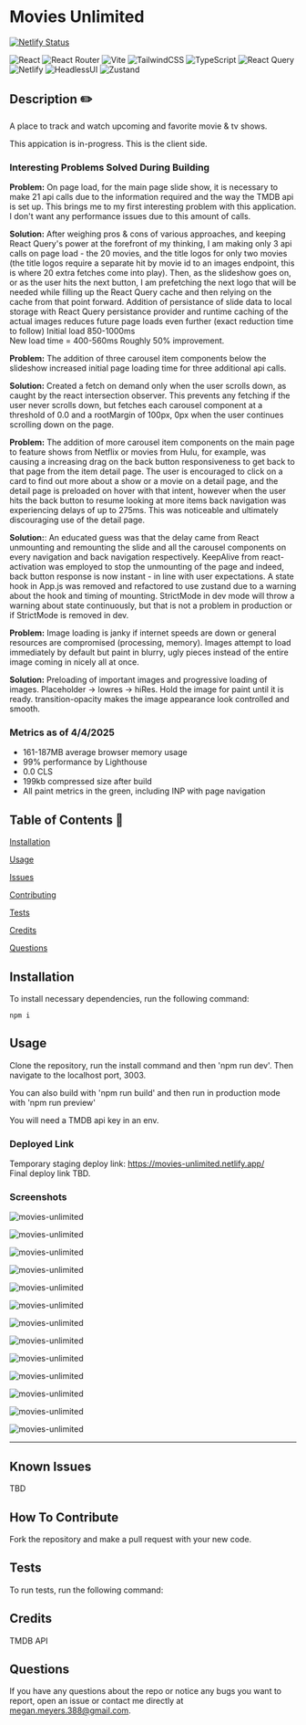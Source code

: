 # Movies Unlimited 
  
[![Netlify Status](https://api.netlify.com/api/v1/badges/36a5b248-ff33-41d8-9cec-1ae640723a50/deploy-status)](https://app.netlify.com/sites/movies-unlimited/deploys)

   ![React](https://img.shields.io/badge/react-%2320232a.svg?style=for-the-badge&logo=react&logoColor=%2361DAFB) ![React Router](https://img.shields.io/badge/React_Router-CA4245?style=for-the-badge&logo=react-router&logoColor=white) ![Vite](https://img.shields.io/badge/vite-%23646CFF.svg?style=for-the-badge&logo=vite&logoColor=white) ![TailwindCSS](https://img.shields.io/badge/tailwindcss-%2338B2AC.svg?style=for-the-badge&logo=tailwind-css&logoColor=white) ![TypeScript](https://img.shields.io/badge/typescript-%23007ACC.svg?style=for-the-badge&logo=typescript&logoColor=white) ![React Query](https://img.shields.io/badge/-React%20Query-FF4154?style=for-the-badge&logo=react%20query&logoColor=white) ![Netlify](https://img.shields.io/badge/Netlify-00C7B7?style=for-the-badge&logo=netlify&logoColor=white) ![HeadlessUI](https://img.shields.io/badge/Headless%20UI-66E3FF.svg?style=for-the-badge&logo=Headless-UI&logoColor=black) ![Zustand](https://img.shields.io/badge/react%20zustand-%2320232a.svg?style=for-the-badge&logo=react&logoColor=%2361DAFB)
  
  ## Description  ✏️
  
  A place to track and watch upcoming and favorite movie & tv shows.

  This appication is in-progress. This is the client side. 

  ### Interesting Problems Solved During Building

  **Problem:** On page load, for the main page slide show, it is necessary to make 21 api calls due to the information required and the way the TMDB api is set up. This brings me to my first interesting problem with this application. I don't want any performance issues due to this amount of calls.  

  **Solution:** After weighing pros & cons of various approaches, and keeping React Query's power at the forefront of my thinking, I am making only 3 api calls on page load - the 20 movies, and the title logos for only two movies (the title logos require a separate hit by movie id to an images endpoint, this is where 20 extra fetches come into play). Then, as the slideshow goes on, or as the user hits the next button, I am prefetching the next logo that will be needed while filling up the React Query cache and then relying on the cache from that point forward. Addition of persistance of slide data to local storage with React Query persistance provider and runtime caching of the actual images reduces future page loads even further (exact reduction time to follow)
  Initial load  850-1000ms  
  New load time = 400-560ms  Roughly 50% improvement. 

  **Problem:** The addition of three carousel item components below the slideshow increased initial page loading time for three additional api calls. 

  **Solution:** Created a fetch on demand only when the user scrolls down, as caught by the react intersection observer. This prevents any fetching if the user never scrolls down, but fetches each carousel component at a threshold of 0.0 and a rootMargin of 100px, 0px when the user continues scrolling down on the page. 

  **Problem:** The addition of more carousel item components on the main page to feature shows from Netflix or movies from Hulu, for example, was causing a increasing drag on the back button responsiveness to get back to that page from the item detail page. The user is encouraged to click on a card to find out more about a show or a movie on a detail page, and the detail page is preloaded on hover with that intent, however when the user hits the back button to resume looking at more items back navigation was experiencing delays of up to 275ms. This was noticeable and ultimately discouraging use of the detail page. 
  
  **Solution:**: An educated guess was that the delay came from React unmounting and remounting the slide and all the carousel components on every navigation and back navigation respectively. KeepAlive from react-activation was employed to stop the unmounting of the page and indeed, back button response is now instant - in line with user expectations. A state hook in App.js was removed and refactored to use zustand due to a warning about the hook and timing of mounting. StrictMode in dev mode will throw a warning about state continuously, but that is not a problem in production or if StrictMode is removed in dev.  

  **Problem:** Image loading is janky if internet speeds are down or general resources are compromised (processing, memory). Images attempt to load immediately by default but paint in blurry, ugly pieces instead of the entire image coming in nicely all at once. 

  **Solution:**  Preloading of important images and progressive loading of images. Placeholder -> lowres -> hiRes. Hold the image for paint until it is ready. transition-opacity makes the image appearance look controlled and smooth. 

  ### Metrics as of 4/4/2025
  - 161-187MB average browser memory usage 
  - 99% performance by Lighthouse
  - 0.0 CLS 
  - 199kb compressed size after build
  - All paint metrics in the green, including INP with page navigation


  ## Table of Contents 📖
  
  [Installation](#installation)

  [Usage](#usage)

  

  [Issues](#known-issues)

  [Contributing](#how-to-contribute)

  [Tests](#tests) 

  [Credits](#credits)

  [Questions](#questions)
  
  ## Installation 
  
  To install necessary dependencies, run the following command:
  
  ```
  npm i
  ```
  
  ## Usage 
  
  Clone the repository, run the install command and then 'npm run dev'. Then navigate to the localhost port, 3003.

  You can also build with 'npm run build' and then run in production mode with 'npm run preview'

  You will need a TMDB api key in an env.

  ### Deployed Link
  Temporary staging deploy link: https://movies-unlimited.netlify.app/  <br/>
  Final deploy link TBD.

### Screenshots
![movies-unlimited](src/assets/images/main-slide.png)

![movies-unlimited](src/assets/images/main-cont.png)

![movies-unlimited](src/assets/images/main.png)

![movies-unlimited](src/assets/images/discover.png)

![movies-unlimited](src/assets/images/trending.png)

![movies-unlimited](src/assets/images/searchitems.png)

![movies-unlimited](src/assets/images/searchpeople.png)

![movies-unlimited](src/assets/images/watch.png)

![movies-unlimited](src/assets/images/watch-tv.png)

![movies-unlimited](src/assets/images/watch-movie.png)

![movies-unlimited](src/assets/images/item.png)

![movies-unlimited](src/assets/images/cast.png)

![movies-unlimited](src/assets/images/castwork.png)



______________________________________________________________________________________



## Known Issues 
TBD

## How To Contribute 
  
Fork the repository and make a pull request with your new code.
  
## Tests 
  
To run tests, run the following command:
  


## Credits 
TMDB API

 ## Questions 
  
 If you have any questions about the repo or notice any bugs you want to report, open an issue or contact me directly at megan.meyers.388@gmail.com. 
  
  